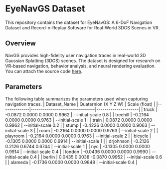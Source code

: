 # EyeNavGS Dataset
This repository contains the dataset for EyeNavGS: A 6-DoF Navigation Dataset and Record-n-Replay Software for Real-World 3DGS Scenes in VR.

## Overview
NavGS provides high-fidelity user navigation traces in real-world 3D Gaussian Splatting (3DGS) scenes. The dataset is designed for research on VR-based navigation, behavior analysis, and neural rendering evaluation.
You can attach the source code [here](https://github.com/symmru/EyeNavGS_Software).

## Parameters
The following table summarizes the parameters used when capturing navigation traces.
| Dataset_Name | Quaternion (X Y Z W)           | Scale (float)       |
|--------------|--------------------------------|---------------------|
| truck        | -0.0872 0.0000 0.0000 0.9962   | --initial-scale 0.8 |
| treehill     | -0.2164 0.0000 0.0000 0.9763   | --initial-scale 1   |
| train        |  0.0872 0.0000 0.0000 0.9962   | --initial-scale 0.2 |
| stump        | -0.4226 0.0000 0.0000 0.9063   | --initial-scale 3   |
| room         | -0.2164 0.0000 0.0000 0.9763   | --initial-scale 2   |
| playroom     | -0.2164 0.0000 0.0000 0.9763   | --initial-scale 2   |
| bicycle      | -0.1305 0.0000 0.0000 0.9914   | --initial-scale 1   |
| drjohnson    | -0.2126 0.2126 0.6744 0.6744   | --initial-scale 1   |
| nyc          | -0.1305 0.0000 0.0000 0.9914   | --initial-scale 0.4 |
| london       | -0.0436 0.0000 0.0000 0.9990   | --initial-scale 0.4 |
| berlin       |  0.0435 0.0038 -0.0870 0.9952  | --initial-scale 0.6 |
| alameda      | -0.1736 0.0000 0.0000 0.9848   | --initial-scale 0.4 |
